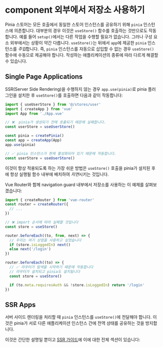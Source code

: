 # component 외부에서 저장소 사용하기

Pinia 스토어는 모든 호출에서 동일한 스토어 인스턴스를 공유하기 위해 `pinia` 인스턴스에 의존합니다. 대부분의 경우 이것은 `useStore()` 함수를 호출하는 것만으로도 작동합니다. 예를 들어 `setup()`에서는 다른 작업을 수행할 필요가 없습니다. 그러나 구성 요소 외부에서는 상황이 약간 다릅니다.
`useStore()`는 뒤에서 `app`에 제공한 `pinia` 인스턴스를 *주입*합니다. 즉, `pinia` 인스턴스를 자동으로 삽입할 수 없는 경우 `useStore()` 함수에 수동으로 제공해야 합니다.
작성하는 애플리케이션의 종류에 따라 다르게 해결할 수 있습니다.

## Single Page Applications

SSR(Server Side Rendering)을 수행하지 않는 경우 `app.use(pinia)`로 pinia 플러그인을 설치한 후 `useStore()`를 호출하면 다음과 같이 작동합니다:

```js
import { useUserStore } from '@/stores/user'
import { createApp } from 'vue'
import App from './App.vue'

// ❌  pinia가 생성되기 전에 호출되기 때문에 실패합니다.
const userStore = useUserStore()

const pinia = createPinia()
const app = createApp(App)
app.use(pinia)

// ✅ pinia 인스턴스가 현재 활성화되어 있기 때문에 작동합니다.
const userStore = useUserStore()
```

이것이 항상 적용되도록 하는 가장 쉬운 방법은 `useStore()` 호출을 pinia가 설치된 후에 항상 실행될 함수 내부에 배치하여 *지연*시키는 것입니다.

Vue Router와 함께 navigation guard 내부에서 저장소를 사용하는 이 예제를 살펴보겠습니다:

```js
import { createRouter } from 'vue-router'
const router = createRouter({
  // ...
})

// ❌ import 순서에 따라 실패할 것입니다
const store = useStore()

router.beforeEach((to, from, next) => {
  // 우리는 여기 상점을 사용하고 싶었습니다
  if (store.isLoggedIn) next()
  else next('/login')
})

router.beforeEach((to) => {
  // ✅ 라우터가 탐색을 시작하기 때문에 작동합니다
  // 라우터가 설치되고 pinia도 설치됩니다
  const store = useStore()

  if (to.meta.requiresAuth && !store.isLoggedIn) return '/login'
})
```

## SSR Apps

서버 사이드 렌더링을 처리할 때 `pinia` 인스턴스를 `useStore()`에 전달해야 합니다. 이것은 pinia가 서로 다른 애플리케이션 인스턴스 간에 전역 상태를 공유하는 것을 방지합니다.

이것은 간단한 설명일 뿐이고 [SSR 가이드](/ssr/index.md)에 이에 대한 전체 섹션이 있습니다:

